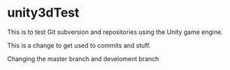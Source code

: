 unity3dTest
===========

This is to test Git subversion and repositories using the Unity game engine.

This is a change to get used to commits and stuff.

Changing the master branch and develoment branch

